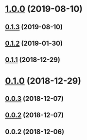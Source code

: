 # [1.0.0](https://github.com/kuaizi-co/vue-cli-plugin-register-component/compare/v0.1.2...v1.0.0) (2019-08-10)



## [0.1.3](https://github.com/kuaizi-co/vue-cli-plugin-register-component/compare/v0.1.2...v0.1.3) (2019-08-10)



## [0.1.2](https://github.com/kuaizi-co/vue-cli-plugin-register-component/compare/v0.1.1...v0.1.2) (2019-01-30)



## [0.1.1](https://github.com/kuaizi-co/vue-cli-plugin-register-component/compare/v0.1.0...v0.1.1) (2018-12-29)



# [0.1.0](https://github.com/kuaizi-co/vue-cli-plugin-register-component/compare/v0.0.3...v0.1.0) (2018-12-29)



## [0.0.3](https://github.com/kuaizi-co/vue-cli-plugin-register-component/compare/v0.0.2...v0.0.3) (2018-12-07)



## [0.0.2](https://github.com/kuaizi-co/vue-cli-plugin-register-component/compare/v0.0.1...v0.0.2) (2018-12-07)



## 0.0.2 (2018-12-06)



